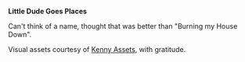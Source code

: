 **Little Dude Goes Places**

Can't think of a name, thought that was better than "Burning my House Down".

Visual assets courtesy of [Kenny Assets](https://kenney.nl/assets), with gratitude.